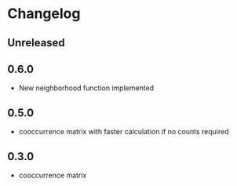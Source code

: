# Changelog

## Unreleased

## 0.6.0 

* New neighborhood function implemented

## 0.5.0

* cooccurrence matrix with faster calculation if no counts required

## 0.3.0

* cooccurrence matrix
